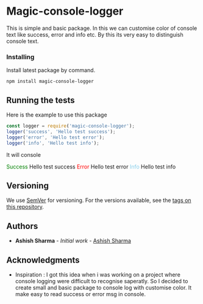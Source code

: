 
# Magic-console-logger

This is simple and basic package. In this we can customise color of console text like success, error and info etc. By this its very easy to distinguish console text. 


### Installing

Install latest package by command.

```
npm install magic-console-logger
```

## Running the tests

Here is the example to use this package
```javascript
const logger = require('magic-console-logger');
logger('success', 'Hello test success');
logger('error', 'Hello test error');
logger('info', 'Hello test info');
```
It will console

<font color="green">Success</font> Hello test success
<font color="red">Error</font> Hello test error
<font color="skyblue">Info</font> Hello test info


## Versioning

We use [SemVer](http://semver.org/) for versioning. For the versions available, see the [tags on this repository](https://github.com/your/project/tags). 

## Authors

* **Ashish Sharma** - *Initial work* - [Ashish Sharma](https://github.com/ashish-ajm)


## Acknowledgments

* Inspiration : I got this idea when i was working on a project where console logging were difficult to recognise saperatly. So I decided to create small and basic package to console log with customise color. It make easy to read success or error msg in console.
